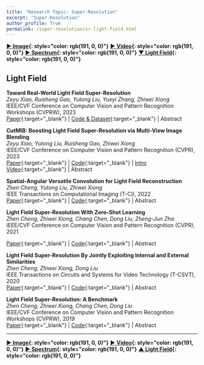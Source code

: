 ```yaml
---
title: "Research Topic: Super-Resolution"
excerpt: "Super-Resolution"
author_profile: True
permalink: /super-resolution/sr-light-field.html
---
```


__[▶ Image](/super-resolution/sr-image){: style="color: rgb(191, 0, 0)"}__ 
__[▶ Video](/super-resolution/sr-video){: style="color: rgb(191, 0, 0)"}__ 
__[▶ Spectrum](/super-resolution/sr-spectrum){: style="color: rgb(191, 0, 0)"}__
__[▼ Light Field](/super-resolution/sr-light-field){: style="color: rgb(191, 0, 0)"}__




## Light Field


**Toward Real-World Light Field Super-Resolution** <br>
*Zeyu Xiao, Ruisheng Gao, Yutong Liu, Yueyi Zhang, Zhiwei Xiong* <br>
<span><pub>IEEE/CVF Conference on Computer Vision and Pattern Recognition Workshops (CVPRW), 2023</pub></span> <br>
[Paper](https://arxiv.org/abs/2305.18994){:target="_blank"} |
[Code & Dataset](https://github.com/zeyuxiao1997/RealLFSR){:target="_blank"} |
<a onclick='expandABS("xiao23cvprw")'> Abstract </a>
<div style="display: none;" class=abs id="xiao23cvprw"><br>
Deep learning has opened up new possibilities for light field super-resolution (SR), but existing methods trained on synthetic datasets with simple degradations (e.g., bicubic downsampling) suffer from poor performance when applied to complex real-world scenarios. To address this problem, we introduce LytroZoom, the first real-world light field SR dataset capturing paired low- and high-resolution light fields of diverse indoor and outdoor scenes using a Lytro ILLUM camera. Additionally, we propose the Omni-Frequency Projection Network (OFPNet), which decomposes the omni-frequency components and iteratively enhances them through frequency projection operations to address spatially variant degradation processes present in all frequency components. Experiments demonstrate that models trained on LytroZoom outperform those trained on synthetic datasets and are generalizable to diverse content and devices. Quantitative and qualitative evaluations verify the superiority of OFPNet. We believe this work will inspire future research in real-world light field SR.
</div>



**CutMIB: Boosting Light Field Super-Resolution via Multi-View Image Blending** <br>
*Zeyu Xiao, Yutong Liu, Ruisheng Gao, Zhiwei Xiong* <br>
<span><pub>IEEE/CVF Conference on Computer Vision and Pattern Recognition (CVPR), 2023</pub></span> <br>
[Paper](https://openaccess.thecvf.com/content/CVPR2023/html/Xiao_CutMIB_Boosting_Light_Field_Super-Resolution_via_Multi-View_Image_Blending_CVPR_2023_paper.html){:target="_blank"} |
[Code](https://github.com/zeyuxiao1997/CutMIB){:target="_blank"} |
[Intro Video](https://www.youtube.com/watch?v=kcB94P5CWOc){:target="_blank"} |
<a onclick='expandABS("xiao23cvpr")'> Abstract </a>
<div style="display: none;" class=abs id="xiao23cvpr"><br>
Data augmentation (DA) is an efficient strategy for improving the performance of deep neural networks. Recent DA strategies have demonstrated utility in single image super-resolution (SR). Little research has, however, focused on the DA strategy for light field SR, in which multi-view information utilization is required. For the first time in light field SR, we propose a potent DA strategy called CutMIB to improve the performance of existing light field SR networks while keeping their structures unchanged. Specifically, CutMIB first cuts low-resolution (LR) patches from each view at the same location. Then CutMIB blends all LR patches to generate the blended patch and finally pastes the blended patch to the corresponding regions of high-resolution light field views, and vice versa. By doing so, CutMIB enables light field SR networks to learn from implicit geometric information during the training stage. Experimental results demonstrate that CutMIB can improve the reconstruction performance and the angular consistency of existing light field SR networks. We further verify the effectiveness of CutMIB on real-world light field SR and light field denoising. The implementation code is available at https://github.com/zeyuxiao1997/CutMIB.
</div>


**Spatial-Angular Versatile Convolution for Light Field Reconstruction** <br>
*Zhen Cheng, Yutong Liu, Zhiwei Xiong* <br>
<span><pub>IEEE Transactions on Computational Imaging (T-CI), 2022</pub></span> <br>
[Paper](https://ieeexplore.ieee.org/document/9966657/){:target="_blank"} |
[Code](https://github.com/Joechann0831/SAV_conv){:target="_blank"} |
<a onclick='expandABS("cheng22")'> Abstract </a>
<div style="display: none;" class=abs id="cheng22"><br>
Spatial-angular separable convolution (SAS-conv) has been widely used for efficient and effective 4D light field (LF) feature embedding in different tasks, which mimics a 4D convolution by alternatively operating on 2D spatial slices and 2D angular slices. In this paper, we argue that, despite its global intensity modeling capabilities, SAS-conv can only embed local geometry information into the features, resulting in inferior performances in the regions with textures and occlusions. Because the epipolar lines are highly related to the scene depth, we introduce the concept of spatial-angular correlated convolution (SAC-conv). By alternating 2D convolutions on the vertical and horizontal epipolar slices, SAC-conv can embed global and robust geometry information into the features. We verify that SAS-conv and SAC-conv are skilled at different aspects of 4D LF feature embedding through a detailed feature and error analysis. Based on their complementarity, we further combine SAS-conv and SAC-conv by a parallel residual connection, forming a new spatial-angular versatile convolution (SAV-conv) module. We conduct comprehensive experiments on two representative LF reconstruction tasks, i.e., LF angular super-resolution and LF spatial super-resolution. Both the quantitative and qualitative results demonstrate that, without any extra parameters, networks upgraded with our proposed SAV-conv notably outperform those upgraded with SAS-conv and achieve a new state-of-the-art performance.
</div>


**Light Field Super-Resolution With Zero-Shot Learning** <br>
*Zhen Cheng, Zhiwei Xiong, Chang Chen, Dong Liu, Zheng-Jun Zha* <br>
<span><pub>IEEE/CVF Conference on Computer Vision and Pattern Recognition (CVPR), 2021</pub></span> <br>
<!-- <span><highlighted>Oral</highlighted><span> | -->
[Paper](https://openaccess.thecvf.com/content/CVPR2021/html/Cheng_Light_Field_Super-Resolution_With_Zero-Shot_Learning_CVPR_2021_paper){:target="_blank"} |
[Code](https://github.com/Joechann0831/LFZSSR){:target="_blank"} |
<a onclick='expandABS("cheng21")'> Abstract </a>
<div style="display: none;" class=abs id="cheng21"><br>
Deep learning provides a new avenue for light field super-resolution (SR). However, the domain gap caused by drastically different light field acquisition conditions poses a main obstacle in practice. To fill this gap, we propose a zero-shot learning framework for light field SR, which learns a mapping to super-resolve the reference view with examples extracted solely from the input low-resolution light field itself. Given highly limited training data under the zero-shot setting, however, we observe that it is difficult to train an end-to-end network successfully. Instead, we divide this challenging task into three sub-tasks, i.e., pre-upsampling, view alignment, and multi-view aggregation, and then conquer them separately with simple yet efficient CNNs. Moreover, the proposed framework can be readily extended to finetune the pre-trained model on a source dataset to better adapt to the target input, which further boosts the performance of light field SR in the wild. Experimental results validate that our method not only outperforms classic non-learning-based methods, but also generalizes better to unseen light fields than state-of-the-art deep-learning-based methods when the domain gap is large.
</div>


**Light Field Super-Resolution By Jointly Exploiting Internal and External Similarities** <br>
*Zhen Cheng, Zhiwei Xiong, Dong Liu* <br>
<span><pub>IEEE Transactions on Circuits and Systems for Video Technology (T-CSVT), 2020</pub></span> <br>
[Paper](https://ieeexplore.ieee.org/document/8733069){:target="_blank"} |
[Code](https://github.com/Joechann0831/LFSR-FusNet){:target="_blank"} |
<a onclick='expandABS("cheng20")'> Abstract </a>
<div style="display: none;" class=abs id="cheng20"><br>
Light field images taken by plenoptic cameras often have a tradeoff between spatial and angular resolutions. In this paper, we propose a novel spatial super-resolution approach for light field images by jointly exploiting internal and external similarities. The internal similarity refers to the correlations across the angular dimensions of the 4D light field itself, while the external similarity refers to the cross-scale correlations learned from an external light field dataset. Specifically, we advance the classic projection-based method that exploits the internal similarity by introducing the intensity consistency checking criterion and a back-projection refinement, while the external correlation is learned by a CNN-based method which aggregates all warped high-resolution sub-aperture images upsampled from the low-resolution input using a single image super-resolution method. By analyzing the error distributions of the above two methods and investigating the upperbound of combining them, we find that the internal and external similarities are complementary to each other. Accordingly, we further propose a pixel-wise adaptive fusion network to take advantage of both their merits by learning a weighting matrix. Experimental results on both synthetic and real-world light field datasets validate the superior performance of the proposed approach over the state-of-the-arts.
</div>



**Light Field Super-Resolution: A Benchmark** <br>
*Zhen Cheng, Zhiwei Xiong, Chang Chen, Dong Liu* <br>
<span><pub>IEEE/CVF Conference on Computer Vision and Pattern Recognition Workshops (CVPRW), 2019</pub></span> <br> 
[Paper](http://openaccess.thecvf.com/content_CVPRW_2019/html/NTIRE/Cheng_Light_Field_Super-Resolution_A_Benchmark_CVPRW_2019_paper){:target="_blank"} |
[Code](https://github.com/Joechann0831/LFSRBenchmark){:target="_blank"} |
<a onclick='expandABS("cheng18")'> Abstract </a>
<div style="display: none;" class=abs id="cheng18"><br>
Lenslet-based light field imaging generally suffers from a fundamental trade-off between spatial and angular resolutions, which limits its promotion to practical applications. To this end, a substantial amount of efforts have been dedicated to light field super-resolution (SR) in recent years. Despite the demonstrated success, existing light field SR methods are often evaluated based on different degradation assumptions using different datasets, and even contradictory results are reported in literature. In this paper, we conduct the first systematic benchmark evaluation for representative light field SR methods on both synthetic and real-world datasets with various downsampling kernels and scaling factors. We then analyze and discuss the advantages and limitations of each kind of method from different perspectives. Especially, we find that CNN-based single image SR without using any angular information outperforms most light field SR methods even including learning-based ones. This benchmark evaluation, along with the comprehensive analysis and discussion, sheds light on the future researches in light field SR.
</div>


---


__[▶ Image](/super-resolution/sr-image){: style="color: rgb(191, 0, 0)"}__ 
__[▶ Video](/super-resolution/sr-video){: style="color: rgb(191, 0, 0)"}__ 
__[▶ Spectrum](/super-resolution/sr-spectrum){: style="color: rgb(191, 0, 0)"}__
__[▲ Light Field](/super-resolution/sr-light-field){: style="color: rgb(191, 0, 0)"}__
